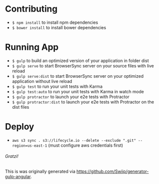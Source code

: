 # Contributing
- `$ npm install` to install npm dependencies
- `$ bower install` to install bower dependencies

# Running App
- `$ gulp` to build an optimized version of your application in folder dist
- `$ gulp serve` to start BrowserSync server on your source files with live reload
- `$ gulp serve:dist` to start BrowserSync server on your optimized application without live reload
- `$ gulp test` to run your unit tests with Karma
- `$ gulp test:auto` to run your unit tests with Karma in watch mode
- `$ gulp protractor` to launch your e2e tests with Protractor
- `$ gulp protractor:dist` to launch your e2e tests with Protractor on the dist files


# Deploy
- `aws s3 sync . s3://lifecycle.io --delete --exclude ".git" --region=us-east-1` (must configure aws credentials first)


###### Gratzi!
This is was originally generated via https://github.com/Swiip/generator-gulp-angular.